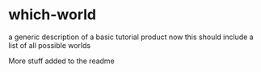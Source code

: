 # which-world
a generic description of a basic tutorial product
now this should include a list of all possible worlds


More stuff added to the readme
